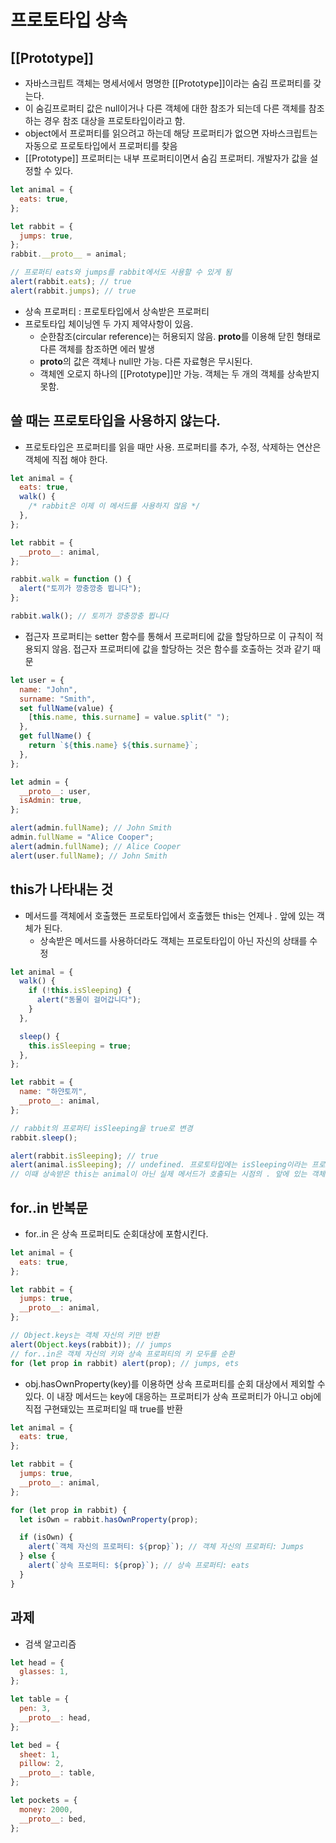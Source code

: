 # 프로토타입 상속

## [[Prototype]]

- 자바스크립트 객체는 명세서에서 명명한 [[Prototype]]이라는 숨김 프로퍼티를 갖는다.
- 이 숨김프로퍼티 값은 null이거나 다른 객체에 대한 참조가 되는데 다른 객체를 참조하는 경우 참조 대상을 프로토타입이라고 함.
- object에서 프로퍼티를 읽으려고 하는데 해당 프로퍼티가 없으면 자바스크립트는 자동으로 프로토타입에서 프로퍼티를 찾음
- [[Prototype]] 프로퍼티는 내부 프로퍼티이면서 숨김 프로퍼티. 개발자가 값을 설정할 수 있다.

```javascript
let animal = {
  eats: true,
};

let rabbit = {
  jumps: true,
};
rabbit.__proto__ = animal;

// 프로퍼티 eats와 jumps를 rabbit에서도 사용할 수 있게 됨
alert(rabbit.eats); // true
alert(rabbit.jumps); // true
```

- 상속 프로퍼티 : 프로토타입에서 상속받은 프로퍼티
- 프로토타입 체이닝엔 두 가지 제약사항이 있음.
  - 순한참조(circular reference)는 허용되지 않음. **proto**를 이용해 닫힌 형태로 다른 객체를 참조하면 에러 발생
  - **proto**의 값은 객체나 null만 가능. 다른 자료형은 무시된다.
  - 객체엔 오로지 하나의 [[Prototype]]만 가능. 객체는 두 개의 객체를 상속받지 못함.

## 쓸 때는 프로토타입을 사용하지 않는다.

- 프로토타입은 프로퍼티를 읽을 때만 사용. 프로퍼티를 추가, 수정, 삭제하는 연산은 객체에 직접 해야 한다.

```javascript
let animal = {
  eats: true,
  walk() {
    /* rabbit은 이제 이 메서드를 사용하지 않음 */
  },
};

let rabbit = {
  __proto__: animal,
};

rabbit.walk = function () {
  alert("토끼가 깡충깡충 뜁니다");
};

rabbit.walk(); // 토끼가 깡충깡충 뜁니다
```

- 접근자 프로퍼티는 setter 함수를 통해서 프로퍼티에 값을 할당하므로 이 규칙이 적용되지 않음. 접근자 프로퍼티에 값을 할당하는 것은 함수를 호출하는 것과 같기 때문

```javascript
let user = {
  name: "John",
  surname: "Smith",
  set fullName(value) {
    [this.name, this.surname] = value.split(" ");
  },
  get fullName() {
    return `${this.name} ${this.surname}`;
  },
};

let admin = {
  __proto__: user,
  isAdmin: true,
};

alert(admin.fullName); // John Smith
admin.fullName = "Alice Cooper";
alert(admin.fullName); // Alice Cooper
alert(user.fullName); // John Smith
```

## this가 나타내는 것

- 메서드를 객체에서 호출했든 프로토타입에서 호출했든 this는 언제나 . 앞에 있는 객체가 된다.
  - 상속받은 메서드를 사용하더라도 객체는 프로토타입이 아닌 자신의 상태를 수정

```javascript
let animal = {
  walk() {
    if (!this.isSleeping) {
      alert("동물이 걸어갑니다");
    }
  },

  sleep() {
    this.isSleeping = true;
  },
};

let rabbit = {
  name: "하얀토끼",
  __proto__: animal,
};

// rabbit의 프로퍼티 isSleeping을 true로 변경
rabbit.sleep();

alert(rabbit.isSleeping); // true
alert(animal.isSleeping); // undefined. 프로토타입에는 isSleeping이라는 프로퍼티가 없음.
// 이때 상속받은 this는 animal이 아닌 실제 메서드가 호출되는 시점의 . 앞에 있는 객체가 됨.
```

## for..in 반복문

- for..in 은 상속 프로퍼티도 순회대상에 포함시킨다.

```javascript
let animal = {
  eats: true,
};

let rabbit = {
  jumps: true,
  __proto__: animal,
};

// Object.keys는 객체 자신의 키만 반환
alert(Object.keys(rabbit)); // jumps
// for..in은 객체 자신의 키와 상속 프로퍼티의 키 모두를 순환
for (let prop in rabbit) alert(prop); // jumps, ets
```

- obj.hasOwnProperty(key)를 이용하면 상속 프로퍼티를 순회 대상에서 제외할 수 있다. 이 내장 메서드는 key에 대응하는 프로퍼티가 상속 프로퍼티가 아니고 obj에 직접 구현돼있는 프로퍼티일 때 true를 반환

```javascript
let animal = {
  eats: true,
};

let rabbit = {
  jumps: true,
  __proto__: animal,
};

for (let prop in rabbit) {
  let isOwn = rabbit.hasOwnProperty(prop);

  if (isOwn) {
    alert(`객체 자신의 프로퍼티: ${prop}`); // 객체 자신의 프로퍼티: Jumps
  } else {
    alert(`상속 프로퍼티: ${prop}`); // 상속 프로퍼티: eats
  }
}
```

## 과제

- 검색 알고리즘

```javascript
let head = {
  glasses: 1,
};

let table = {
  pen: 3,
  __proto__: head,
};

let bed = {
  sheet: 1,
  pillow: 2,
  __proto__: table,
};

let pockets = {
  money: 2000,
  __proto__: bed,
};
```
